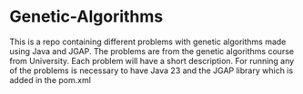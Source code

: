 # Genetic-Algorithms
This is a repo containing different problems with genetic algorithms made using Java and JGAP. The problems are from the genetic algorithms course from University. Each problem will have a short description. For running any of the problems is necessary to have Java 23 and the JGAP library which is added in the pom.xml
